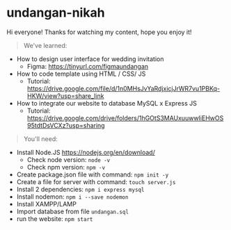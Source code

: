 # undangan-nikah
Hi everyone!
Thanks for watching my content, hope you enjoy it!
> We've learned:
- How to design user interface for wedding invitation 
  - Figma: https://tinyurl.com/figmaundangan
- How to code template using HTML / CSS/ JS
  - Tutorial: https://drive.google.com/file/d/1n0MHsJvYaRdjxicjJrWR7vu1PBKq-HKW/view?usp=share_link
- How to integrate our website to database MySQL x Express JS 
  - Tutorial: https://drive.google.com/drive/folders/1hGOtS3MAUxuuwwIiEHwOS95tdtDsVCXz?usp=sharing

> You'll need:
- Install Node.JS https://nodejs.org/en/download/
  - Check node version: `node -v`
  - Check npm version: `npm -v`
- Create package.json file with command: `npm init -y`
- Create a file for server with command: `touch server.js`
- Install 2 dependencies: `npm i express mysql`
- Install nodemon: `npm i --save nodemon`
- Install XAMPP/LAMP
- Import database from file `undangan.sql`
- run the website: `npm start`
